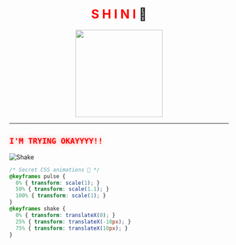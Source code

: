 # <div align="center"><span style="color:red; animation: pulse 2s infinite">S H I N I</span> 🍒</div>

<div align="center">
  <img src="https://media.tenor.com/5DS7Ix6uNmAAAAAd/cat-typing.gif" width="200">
</div>

---

## <span style="color:red; text-shadow: 0 0 10px rgba(255,0,0,0.5)">`I'M TRYING OKAYYYY!!`</span>  
![Shake](https://media.tenor.com/5fBv7Y5J5z0AAAAj/shaking-anime.gif)

```css
/* Secret CSS animations 👀 */
@keyframes pulse {
  0% { transform: scale(1); }
  50% { transform: scale(1.1); }
  100% { transform: scale(1); }
}
@keyframes shake {
  0% { transform: translateX(0); }
  25% { transform: translateX(-10px); }
  75% { transform: translateX(10px); }
}
